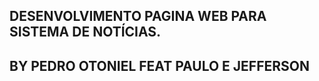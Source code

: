 ## DESENVOLVIMENTO PAGINA WEB PARA SISTEMA DE NOTÍCIAS.



## BY PEDRO OTONIEL FEAT PAULO E JEFFERSON
